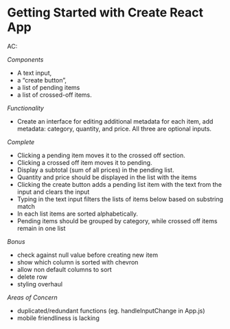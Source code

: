# Getting Started with Create React App

AC: 

*Components*
* A text input, 
* a “create button”, 
* a list of pending items 
* a list of crossed-off items. 

*Functionality*
* Create an interface for editing additional metadata for each item, add metadata: category, quantity, and price. All three are optional inputs.

*Complete*
* Clicking a pending item moves it to the crossed off section. 
* Clicking a crossed off item moves it to pending.
* Display a subtotal (sum of all prices) in the pending list.
* Quantity and price should be displayed in the list with the items
* Clicking the create button adds a pending list item with the text from the input and clears the input
* Typing in the text input filters the lists of items below based on substring match
* In each list items are sorted alphabetically.
* Pending items should be grouped by category, while crossed off items remain in one list

*Bonus*
* check against null value before creating new item
* show which column is sorted with chevron
* allow non default columns to sort
* delete row
* styling overhaul

*Areas of Concern*
* duplicated/redundant functions (eg. handleInputChange in App.js)
* mobile friendliness is lacking
